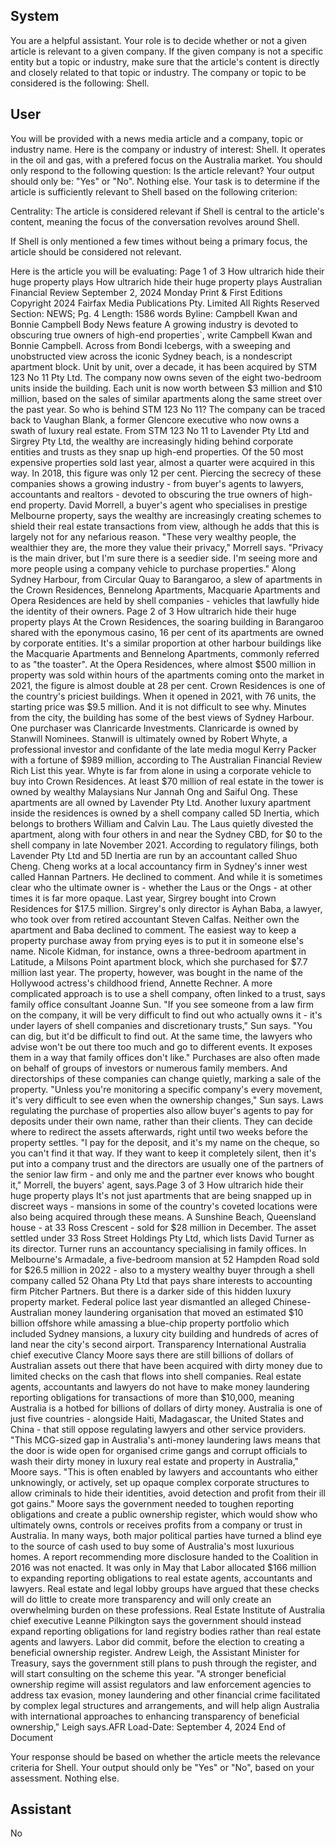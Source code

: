 ## System

You are a helpful assistant. Your role is to decide whether or not a given article is relevant to a given company. If the given company is not a specific entity but a topic or industry, make sure that the article's content is directly and closely related to that topic or industry. The company or topic to be considered is the following: Shell.

## User


You will be provided with a news media article and a company, topic or industry name. Here is the company or industry of interest: Shell. It operates in the oil and gas, with a prefered focus on the Australia market. You should only respond to the following question: Is the article relevant? Your output should only be: "Yes" or "No". Nothing else. Your task is to determine if the article is sufficiently relevant to Shell based on the following criterion:

Centrality: The article is considered relevant if Shell is central to the article's content, meaning the focus of the conversation revolves around Shell.

If Shell is only mentioned a few times without being a primary focus, the article should be considered not relevant.

Here is the article you will be evaluating: Page 1 of 3
How ultrarich hide their huge property plays
How ultrarich hide their huge property plays
Australian Financial Review
September 2, 2024 Monday
Print & First Editions
Copyright 2024 Fairfax Media Publications Pty. Limited All Rights Reserved
Section: NEWS; Pg. 4
Length: 1586 words
Byline: Campbell Kwan and Bonnie Campbell
Body
News feature A growing industry is devoted to obscuring true owners of high-end properties`, write Campbell Kwan 
and Bonnie Campbell.
Across from Bondi Icebergs, with a sweeping and unobstructed view across the iconic Sydney beach, is a 
nondescript apartment block. Unit by unit, over a decade, it has been acquired by STM 123 No 11 Pty Ltd.
The company now owns seven of the eight two-bedroom units inside the building. Each unit is now worth between 
$3 million and $10 million, based on the sales of similar apartments along the same street over the past year. So 
who is behind STM 123 No 11? The company can be traced back to Vaughan Blank, a former Glencore executive 
who now owns a swath of luxury real estate.
From STM 123 No 11 to Lavender Pty Ltd and Sirgrey Pty Ltd, the wealthy are increasingly hiding behind corporate 
entities and trusts as they snap up high-end properties. Of the 50 most expensive properties sold last year, almost a 
quarter were acquired in this way. In 2018, this figure was only 12 per cent.
Piercing the secrecy of these companies shows a growing industry - from buyer's agents to lawyers, accountants 
and realtors - devoted to obscuring the true owners of high-end property.
David Morrell, a buyer's agent who specialises in prestige Melbourne property, says the wealthy are increasingly 
creating schemes to shield their real estate transactions from view, although he adds that this is largely not for any 
nefarious reason.
"These very wealthy people, the wealthier they are, the more they value their privacy," Morrell says. "Privacy is the 
main driver, but I'm sure there is a seedier side. I'm seeing more and more people using a company vehicle to 
purchase properties."
Along Sydney Harbour, from Circular Quay to Barangaroo, a slew of apartments in the Crown Residences, 
Bennelong Apartments, Macquarie Apartments and Opera Residences are held by shell companies - vehicles that 
lawfully hide the identity of their owners.
Page 2 of 3
How ultrarich hide their huge property plays
At the Crown Residences, the soaring building in Barangaroo shared with the eponymous casino, 16 per cent of its 
apartments are owned by corporate entities. It's a similar proportion at other harbour buildings like the Macquarie 
Apartments and Bennelong Apartments, commonly referred to as "the toaster". At the Opera Residences, where 
almost $500 million in property was sold within hours of the apartments coming onto the market in 2021, the figure 
is almost double at 28 per cent.
Crown Residences is one of the country's priciest buildings. When it opened in 2021, with 76 units, the starting 
price was $9.5 million. And it is not difficult to see why. Minutes from the city, the building has some of the best 
views of Sydney Harbour.
One purchaser was Clanricarde Investments. Clanricarde is owned by Stanwill Nominees. Stanwill is ultimately 
owned by Robert Whyte, a professional investor and confidante of the late media mogul Kerry Packer with a fortune 
of $989 million, according to The Australian Financial Review Rich List this year.
Whyte is far from alone in using a corporate vehicle to buy into Crown Residences. At least $70 million of real 
estate in the tower is owned by wealthy Malaysians Nur Jannah Ong and Saiful Ong. These apartments are all 
owned by Lavender Pty Ltd.
Another luxury apartment inside the residences is owned by a shell company called 5D Inertia, which belongs to 
brothers William and Calvin Lau. The Laus quietly divested the apartment, along with four others in and near the 
Sydney CBD, for $0 to the shell company in late November 2021.
According to regulatory filings, both Lavender Pty Ltd and 5D Inertia are run by an accountant called Shuo Cheng. 
Cheng works at a local accountancy firm in Sydney's inner west called Hannan Partners. He declined to comment.
And while it is sometimes clear who the ultimate owner is - whether the Laus or the Ongs - at other times it is far 
more opaque. Last year, Sirgrey bought into Crown Residences for $17.5 million. Sirgrey's only director is Ayhan 
Baba, a lawyer, who took over from retired accountant Steven Calfas. Neither own the apartment and Baba 
declined to comment.
The easiest way to keep a property purchase away from prying eyes is to put it in someone else's name. Nicole 
Kidman, for instance, owns a three-bedroom apartment in Latitude, a Milsons Point apartment block, which she 
purchased for $7.7 million last year. The property, however, was bought in the name of the Hollywood actress's 
childhood friend, Annette Rechner.
A more complicated approach is to use a shell company, often linked to a trust, says family office consultant 
Joanne Sun.
"If you see someone from a law firm on the company, it will be very difficult to find out who actually owns it - it's 
under layers of shell companies and discretionary trusts," Sun says. "You can dig, but it'd be difficult to find out. At 
the same time, the lawyers who advise won't be out there too much and go to different events. It exposes them in a 
way that family offices don't like."
Purchases are also often made on behalf of groups of investors or numerous family members. And directorships of 
these companies can change quietly, marking a sale of the property. "Unless you're monitoring a specific 
company's every movement, it's very difficult to see even when the ownership changes," Sun says.
Laws regulating the purchase of properties also allow buyer's agents to pay for deposits under their own name, 
rather than their clients. They can decide where to redirect the assets afterwards, right until two weeks before the 
property settles.
"I pay for the deposit, and it's my name on the cheque, so you can't find it that way. If they want to keep it 
completely silent, then it's put into a company trust and the directors are usually one of the partners of the senior 
law firm - and only me and the partner ever knows who bought it," Morrell, the buyers' agent, says.Page 3 of 3
How ultrarich hide their huge property plays
It's not just apartments that are being snapped up in discreet ways - mansions in some of the country's coveted 
locations were also being acquired through these means.
A Sunshine Beach, Queensland house - at 33 Ross Crescent - sold for $28 million in December. The asset settled 
under 33 Ross Street Holdings Pty Ltd, which lists David Turner as its director. Turner runs an accountancy 
specialising in family offices.
In Melbourne's Armadale, a five-bedroom mansion at 52 Hampden Road sold for $26.5 million in 2022 - also to a 
mystery wealthy buyer through a shell company called 52 Ohana Pty Ltd that pays share interests to accounting 
firm Pitcher Partners.
But there is a darker side of this hidden luxury property market. Federal police last year dismantled an alleged 
Chinese-Australian money laundering organisation that moved an estimated $10 billion offshore while amassing a 
blue-chip property portfolio which included Sydney mansions, a luxury city building and hundreds of acres of land 
near the city's second airport.
Transparency International Australia chief executive Clancy Moore says there are still billions of dollars of 
Australian assets out there that have been acquired with dirty money due to limited checks on the cash that flows 
into shell companies. Real estate agents, accountants and lawyers do not have to make money laundering 
reporting obligations for transactions of more than $10,000, meaning Australia is a hotbed for billions of dollars of 
dirty money. Australia is one of just five countries - alongside Haiti, Madagascar, the United States and China - that 
still oppose regulating lawyers and other service providers.
"This MCG-sized gap in Australia's anti-money laundering laws means that the door is wide open for organised 
crime gangs and corrupt officials to wash their dirty money in luxury real estate and property in Australia," Moore 
says.
"This is often enabled by lawyers and accountants who either unknowingly, or actively, set up opaque complex 
corporate structures to allow criminals to hide their identities, avoid detection and profit from their ill got gains."
Moore says the government needed to toughen reporting obligations and create a public ownership register, which 
would show who ultimately owns, controls or receives profits from a company or trust in Australia.
In many ways, both major political parties have turned a blind eye to the source of cash used to buy some of 
Australia's most luxurious homes. A report recommending more disclosure handed to the Coalition in 2016 was not 
enacted. It was only in May that Labor allocated $166 million to expanding reporting obligations to real estate 
agents, accountants and lawyers.
Real estate and legal lobby groups have argued that these checks will do little to create more transparency and will 
only create an overwhelming burden on these professions. Real Estate Institute of Australia chief executive Leanne 
Pilkington says the government should instead expand reporting obligations for land registry bodies rather than real 
estate agents and lawyers.
Labor did commit, before the election to creating a beneficial ownership register. Andrew Leigh, the Assistant 
Minister for Treasury, says the government still plans to push through the register, and will start consulting on the 
scheme this year. "A stronger beneficial ownership regime will assist regulators and law enforcement agencies to 
address tax evasion, money laundering and other financial crime facilitated by complex legal structures and 
arrangements, and will help align Australia with international approaches to enhancing transparency of beneficial 
ownership," Leigh says.AFR
Load-Date: September 4, 2024
End of Document

Your response should be based on whether the article meets the relevance criteria for Shell.
Your output should only be "Yes" or "No", based on your assessment. Nothing else.
            

## Assistant

No

